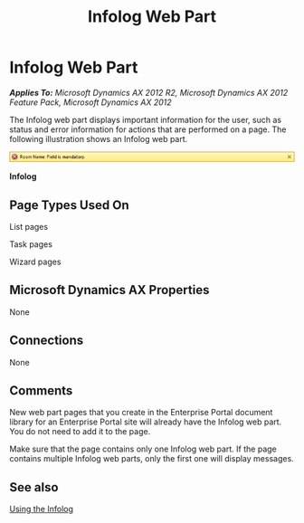 ﻿---
title: Infolog Web Part
TOCTitle: Infolog
ms:assetid: 09941a64-e59d-453f-a12d-1138644fa51e
ms:mtpsurl: https://msdn.microsoft.com/en-us/library/Cc581699(v=AX.60)
ms:contentKeyID: 35244873
ms.date: 11/07/2012
mtps_version: v=AX.60
---

# Infolog Web Part 


_**Applies To:** Microsoft Dynamics AX 2012 R2, Microsoft Dynamics AX 2012 Feature Pack, Microsoft Dynamics AX 2012_

The Infolog web part displays important information for the user, such as status and error information for actions that are performed on a page. The following illustration shows an Infolog web part.

![InfoLog](images/Cc581699.EP_InfoLog(AX.60).gif "InfoLog")

**Infolog**

## Page Types Used On

List pages

Task pages

Wizard pages

## Microsoft Dynamics AX Properties

None

## Connections

None

## Comments

New web part pages that you create in the Enterprise Portal document library for an Enterprise Portal site will already have the Infolog web part. You do not need to add it to the page.

Make sure that the page contains only one Infolog web part. If the page contains multiple Infolog web parts, only the first one will display messages.

## See also

[Using the Infolog](using-the-infolog.md)


